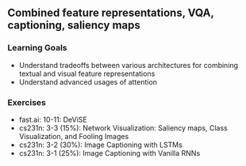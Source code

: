 ## Combined feature representations, VQA, captioning, saliency maps

### Learning Goals

- Understand tradeoffs between various architectures for combining textual and visual feature representations
- Understand advanced usages of attention

### Exercises

- fast.ai: 10-11: DeViSE
- cs231n: 3-3 (15%): Network Visualization: Saliency maps, Class Visualization, and Fooling Images
- cs231n: 3-2 (30%): Image Captioning with LSTMs
- cs231n: 3-1 (25%): Image Captioning with Vanilla RNNs

